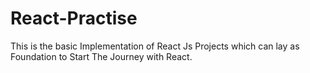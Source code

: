 # React-Practise
This is the basic Implementation of React Js Projects which can lay as Foundation to Start The Journey with React.
